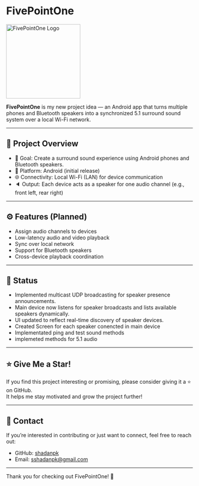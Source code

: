 

# FivePointOne
<p align="left">
  <img src="https://github.com/user-attachments/assets/b08e0be3-9571-4092-adb4-57bdf538181b" alt="FivePointOne Logo" width="200"/>
</p>


**FivePointOne** is my new project idea — an Android app that turns multiple phones and Bluetooth speakers into a synchronized 5.1 surround sound system over a local Wi-Fi network.

---

## 📌 Project Overview

- 🎯 Goal: Create a surround sound experience using Android phones and Bluetooth speakers.
- 📱 Platform: Android (initial release)
- 🌐 Connectivity: Local Wi-Fi (LAN) for device communication
- 🔈 Output: Each device acts as a speaker for one audio channel (e.g., front left, rear right)

---

## ⚙️ Features (Planned)

- Assign audio channels to devices
- Low-latency audio and video playback
- Sync over local network
- Support for Bluetooth speakers
- Cross-device playback coordination

---

## 🚧 Status

- Implemented multicast UDP broadcasting for speaker presence announcements.  
- Main device now listens for speaker broadcasts and lists available speakers dynamically.  
- UI updated to reflect real-time discovery of speaker devices.  
- Created Screen for each speaker conencted in main device
- Implementated ping and test sound methods
- implemeted methods for 5.1 audio

---


## ⭐ Give Me a Star!

If you find this project interesting or promising, please consider giving it a ⭐ on GitHub.  
It helps me stay motivated and grow the project further!

---

## 🤝 Contact

If you’re interested in contributing or just want to connect, feel free to reach out:

- GitHub: [shadanpk](https://github.com/shadan-pk)
- Email: sshadanpk@gmail.com

---

Thank you for checking out FivePointOne! 🚀
